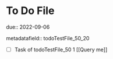 # To Do File

due:: 2022-09-06

metadatafield:: todoTestFile_50_20

- [ ] Task of todoTestFile_50 1 [[Query me]]
